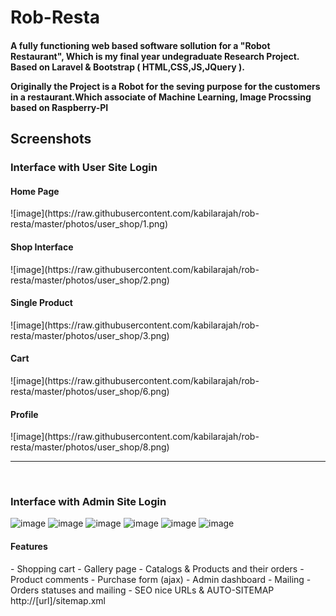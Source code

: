 # Rob-Resta

<h4> A fully functioning web based software sollution for a "Robot Restaurant", Which is my final year undegraduate Research Project. Based on Laravel & Bootstrap ( HTML,CSS,JS,JQuery ).<br><p>Originally the Project is a Robot for the seving purpose for the customers in a restaurant.Which associate of Machine Learning, Image Procssing based on Raspberry-PI</p></h4>



 







<h2>Screenshots</h2>

<h3>Interface with User Site Login</h3>

<h4>Home Page</h4> 
![image](https://raw.githubusercontent.com/kabilarajah/rob-resta/master/photos/user_shop/1.png)
<h4>Shop Interface</h4> 
![image](https://raw.githubusercontent.com/kabilarajah/rob-resta/master/photos/user_shop/2.png)
<h4>Single Product</h4>
![image](https://raw.githubusercontent.com/kabilarajah/rob-resta/master/photos/user_shop/3.png)
<h4>Cart</h4> 
![image](https://raw.githubusercontent.com/kabilarajah/rob-resta/master/photos/user_shop/6.png)
<h4>Profile</h4> 
![image](https://raw.githubusercontent.com/kabilarajah/rob-resta/master/photos/user_shop/8.png)
<hr>
<br>
<h3>Interface with Admin Site Login</h3>

![image](https://raw.githubusercontent.com/kabilarajah/rob-resta/master/photos/admin_shop/1.png)
![image](https://raw.githubusercontent.com/kabilarajah/rob-resta/master/photos/admin_shop/3.png)
![image](https://raw.githubusercontent.com/kabilarajah/rob-resta/master/photos/admin_shop/4.png)
![image](https://raw.githubusercontent.com/kabilarajah/rob-resta/master/photos/admin_shop/5.png)
![image](https://raw.githubusercontent.com/kabilarajah/rob-resta/master/photos/admin_shop/6.png)
![image](https://raw.githubusercontent.com/kabilarajah/rob-resta/master/photos/admin_shop/7.png)


<h4>Features</h4>
- Shopping cart
- Gallery page
- Catalogs & Products and their orders
- Product comments
- Purchase form (ajax)
- Admin dashboard
- Mailing
- Orders statuses and mailing
- SEO nice URLs & AUTO-SITEMAP http://[url]/sitemap.xml



